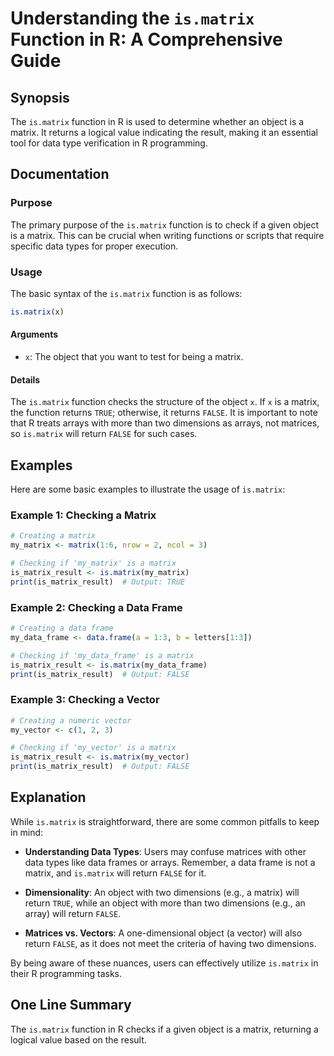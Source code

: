 <!--
Meta Description: # Understanding the `is.matrix` Function in R: A Comprehensive Guide ## Synopsis The `is.matrix` function in R is used to determine whether an object ...
Meta Keywords: matrix, data, object, function, false
-->

# Understanding the `is.matrix` Function in R: A Comprehensive Guide

## Synopsis
The `is.matrix` function in R is used to determine whether an object is a matrix. It returns a logical value indicating the result, making it an essential tool for data type verification in R programming.

## Documentation
### Purpose
The primary purpose of the `is.matrix` function is to check if a given object is a matrix. This can be crucial when writing functions or scripts that require specific data types for proper execution.

### Usage
The basic syntax of the `is.matrix` function is as follows:

```R
is.matrix(x)
```

#### Arguments
- `x`: The object that you want to test for being a matrix.

#### Details
The `is.matrix` function checks the structure of the object `x`. If `x` is a matrix, the function returns `TRUE`; otherwise, it returns `FALSE`. It is important to note that R treats arrays with more than two dimensions as arrays, not matrices, so `is.matrix` will return `FALSE` for such cases.

## Examples
Here are some basic examples to illustrate the usage of `is.matrix`:

### Example 1: Checking a Matrix
```R
# Creating a matrix
my_matrix <- matrix(1:6, nrow = 2, ncol = 3)

# Checking if 'my_matrix' is a matrix
is_matrix_result <- is.matrix(my_matrix)
print(is_matrix_result)  # Output: TRUE
```

### Example 2: Checking a Data Frame
```R
# Creating a data frame
my_data_frame <- data.frame(a = 1:3, b = letters[1:3])

# Checking if 'my_data_frame' is a matrix
is_matrix_result <- is.matrix(my_data_frame)
print(is_matrix_result)  # Output: FALSE
```

### Example 3: Checking a Vector
```R
# Creating a numeric vector
my_vector <- c(1, 2, 3)

# Checking if 'my_vector' is a matrix
is_matrix_result <- is.matrix(my_vector)
print(is_matrix_result)  # Output: FALSE
```

## Explanation
While `is.matrix` is straightforward, there are some common pitfalls to keep in mind:

- **Understanding Data Types**: Users may confuse matrices with other data types like data frames or arrays. Remember, a data frame is not a matrix, and `is.matrix` will return `FALSE` for it.
  
- **Dimensionality**: An object with two dimensions (e.g., a matrix) will return `TRUE`, while an object with more than two dimensions (e.g., an array) will return `FALSE`.

- **Matrices vs. Vectors**: A one-dimensional object (a vector) will also return `FALSE`, as it does not meet the criteria of having two dimensions.

By being aware of these nuances, users can effectively utilize `is.matrix` in their R programming tasks.

## One Line Summary
The `is.matrix` function in R checks if a given object is a matrix, returning a logical value based on the result.